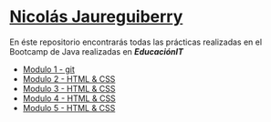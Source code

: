 <h1><u>Nicola&#769s Jaureguiberry</u></h1>

<p>En &eacuteste repositorio encontrara&#769s todas las pra&#769cticas realizadas en el Bootcamp de Java realizadas en <b><em>EducaciónIT</em></b></p>

<ul>
    <li><a href="https://github.com/NJaureguiberry/Bootcamp-njaureguiberry/tree/M1-Git/M1">Modulo 1 - git</a></li>
    <li><a href="https://github.com/NJaureguiberry/Bootcamp-njaureguiberry/tree/M2-HTML">Modulo 2 - HTML & CSS</a></li>
    <li><a href="https://github.com/NJaureguiberry/Bootcamp-njaureguiberry/blob/M3-HTML/README.md">Modulo 3 - HTML & CSS</a></li>    
    <li><a href="https://github.com/NJaureguiberry/Bootcamp-njaureguiberry/blob/M4-HTML/README.md">Modulo 4 - HTML & CSS</a></li>    
    <li><a href="https://github.com/NJaureguiberry/Bootcamp-njaureguiberry/blob/M5-HTML/README.md">Modulo 5 - HTML & CSS</a></li>    
</ul>
